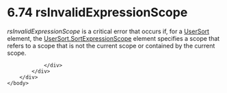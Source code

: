 <html dir="LTR" xmlns:mshelp="http://msdn.microsoft.com/mshelp" xmlns:ddue="http://ddue.schemas.microsoft.com/authoring/2003/5" xmlns:xlink="http://www.w3.org/1999/xlink" xmlns:tool="http://www.microsoft.com/tooltip">
    <head>
        <meta http-equiv="Content-Type" content="text/html; CHARSET=utf-8"></meta>
        <meta name="save" content="history"></meta>
        <title>6.74 rsInvalidExpressionScope</title>
        <xml>
            <mshelp:toctitle title="6.74 rsInvalidExpressionScope"></mshelp:toctitle>
            <mshelp:rltitle title="[MS-RDL]: rsInvalidExpressionScope"></mshelp:rltitle>
            <mshelp:keyword index="A" term="007aad82-bfd3-430f-8b7a-80115ad7d17d"></mshelp:keyword>
            <mshelp:attr name="DCSext.ContentType" value="open specification"></mshelp:attr>
            <mshelp:attr name="AssetID" value="007aad82-bfd3-430f-8b7a-80115ad7d17d"></mshelp:attr>
            <mshelp:attr name="TopicType" value="kbRef"></mshelp:attr>
            <mshelp:attr name="DCSext.Title" value="[MS-RDL]: rsInvalidExpressionScope" />
        </xml>
    </head>
    <body>
        <div id="header">
            <h1 class="heading">6.74 rsInvalidExpressionScope</h1>
        </div>
        <div id="mainSection">
            <div id="mainBody">
                <div id="allHistory" class="saveHistory"></div>
                <div id="sectionSection0" class="section" name="collapseableSection">
                    

<p><i>rsInvalidExpressionScope</i> is a critical error that
occurs if, for a <a href="8d0e03d6-924a-4c95-a22d-496f6ae645ef.md">UserSort</a>
element, the <a href="9add045a-b92a-4ba0-9581-d22c78f05e6c.md">UserSort.SortExpressionScope</a>
element specifies a scope that refers to a scope that is not the current scope
or contained by the current scope.</p>


                </div>
            </div>
        </div>
    </body>
</html>